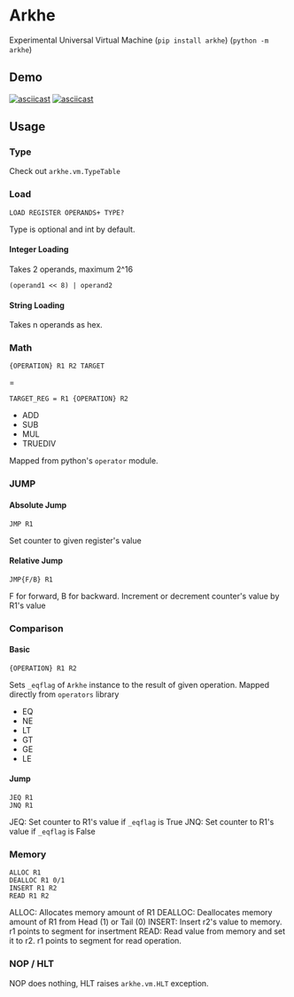 # Arkhe
Experimental Universal Virtual Machine (`pip install arkhe`) (`python -m arkhe`)
## Demo
[![asciicast](https://asciinema.org/a/i5JBMXFlcXbyYHOb0AHNH9i0D.svg)](https://asciinema.org/a/i5JBMXFlcXbyYHOb0AHNH9i0D)
[![asciicast](https://asciinema.org/a/SAkcA9kQyMRQNKAfi8SrThD5g.svg)](https://asciinema.org/a/SAkcA9kQyMRQNKAfi8SrThD5g)

## Usage
### Type
Check out `arkhe.vm.TypeTable`
### Load
```
LOAD REGISTER OPERANDS+ TYPE?
```
Type is optional and int by default. 
#### Integer Loading
Takes 2 operands, maximum 2^16
```
(operand1 << 8) | operand2
```
#### String Loading
Takes n operands as hex. 
### Math
```
{OPERATION} R1 R2 TARGET
```
=
```
TARGET_REG = R1 {OPERATION} R2
```

- ADD
- SUB
- MUL
- TRUEDIV

Mapped from python's `operator` module. 
### JUMP
#### Absolute Jump
```
JMP R1
```
Set counter to given register's value
#### Relative Jump
```
JMP{F/B} R1
```
F for forward, B for backward. Increment or decrement counter's value by R1's value
### Comparison
#### Basic
```
{OPERATION} R1 R2
```
Sets `_eqflag` of `Arkhe` instance to the result of given operation. Mapped directly from `operators` library

- EQ
- NE
- LT
- GT
- GE
- LE
#### Jump
```
JEQ R1
JNQ R1
```
JEQ: Set counter to R1's value if `_eqflag` is True
JNQ: Set counter to R1's value if `_eqflag` is False
### Memory
```
ALLOC R1
DEALLOC R1 0/1
INSERT R1 R2
READ R1 R2
```
ALLOC: Allocates memory amount of R1
DEALLOC: Deallocates memory amount of R1 from Head (1) or Tail (0)
INSERT: Insert r2's value to memory. r1 points to segment for insertment
READ: Read value from memory and set it to r2. r1 points to segment for read operation.

### NOP / HLT
NOP does nothing, HLT raises `arkhe.vm.HLT` exception.
